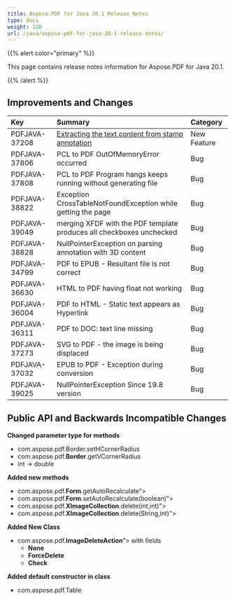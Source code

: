 ```yaml
---
title: Aspose.PDF for Java 20.1 Release Notes
type: docs
weight: 120
url: /java/aspose-pdf-for-java-20-1-release-notes/
---
```


{{% alert color="primary" %}}

This page contains release notes information for Aspose.PDF for Java 20.1.

{{% /alert %}}
## **Improvements and Changes**

|**Key**|**Summary**|**Category**|
| :- | :- | :- |
|PDFJAVA-37208|[Extracting the text content from stamp annotation](/pdf/java/extract-text-from-stamps/)|New Feature|
|PDFJAVA-37806 |PCL to PDF OutOfMemoryError occurred|Bug|
|PDFJAVA-37808 |PCL to PDF Program hangs keeps running without generating file|Bug|
|PDFJAVA-38822|Exception CrossTableNotFoundException while getting the page|Bug|
|PDFJAVA-39049 |merging XFDF with the PDF template produces all checkboxes unchecked|Bug|
|PDFJAVA-38828|NullPointerException on parsing annotation with 3D content|Bug|
|PDFJAVA-34799|PDF to EPUB - Resultant file is not correct|Bug|
|PDFJAVA-36630 |HTML to PDF having float not working|Bug|
|PDFJAVA-36004|PDF to HTML - Static text appears as Hyperlink|Bug|
|PDFJAVA-36311|PDF to DOC: text line missing|Bug|
|PDFJAVA-37273 |SVG to PDF - the image is being displaced|Bug|
|PDFJAVA-37032|EPUB to PDF - Exception during conversion|Bug|
|PDFJAVA-39025|NullPointerException Since 19.8 version|Bug|
## **Public API and Backwards Incompatible Changes**
**Changed parameter type for methods**

- com.aspose.pdf.Border.setHCornerRadius
- com.aspose.pdf.**Border**.getVCornerRadius
- int -> double

**Added new methods**

- com.aspose.pdf.**Form**.getAutoRecalculate">
- com.aspose.pdf.**Form**.setAutoRecalculate(boolean)">
- com.aspose.pdf.**XImageCollection**.delete(int,int)">
- com.aspose.pdf.**XImageCollection**.delete(String,int)">

**Added New Class**

- com.aspose.pdf.**ImageDeleteAction**"> with fields
  - **None**
  - **ForceDelete**
  - **Check**

**Added default constructor in class**

- com.aspose.pdf.Table
